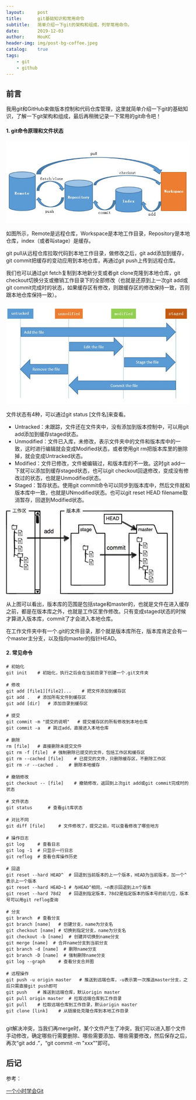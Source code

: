 ```yaml
---
layout:     post
title:      git基础知识和常用命令
subtitle:   简单介绍一下git的架构和组成，列举常用命令。
date:       2019-12-03
author:     HouKC
header-img: img/post-bg-coffee.jpeg
catalog:    true
tags:
    - git
    - github
---
```


## 前言
我用git和GitHub来做版本控制和代码仓库管理，这里就简单介绍一下git的基础知识，了解一下git架构和组成，最后再稍微记录一下常用的git命令吧！
#### 1. git命令原理和文件状态

 ![framework](https://raw.githubusercontent.com/HouKC/HouKC.github.io/master/img/gitCommand-framework.jpg)

如图所示，Remote是远程仓库，Workspace是本地工作目录，Repository是本地仓库，index（或者叫stage）是缓存。

git pull从远程仓库拉取代码到本地工作目录，做修改之后，git add添加到缓存，git commit把缓存的变动应用到本地仓库，再通过git push上传到远程仓库。

我们也可以通过git fetch复制到本地新分支或者git clone克隆到本地仓库，git checkout切换分支或撤销工作目录下的全部修改（也就是还原到上一次git add或git commit完成时的状态，如果缓存区有修改，则跟缓存区的修改保持一致，否则跟本地仓库保持一致）。

 ![status](https://raw.githubusercontent.com/HouKC/HouKC.github.io/master/img/gitCommand-status.jpg)

文件状态有4种，可以通过git status [文件名]来查看。

- Untracked：未跟踪，文件还在文件夹中，没有添加到版本控制中，可以用git add添加到缓存staged状态。
- Unmodified：文件已入库，未修改，表示文件夹中的文件和版本库中的一致，这时进行编辑就会变成Modified状态，或者使用git rm把版本库里的删除掉，就会变成Untracked状态。
- Modified：文件已修改，文件被编辑过，和版本库的不一致。这时git add一下就可以添加到缓存staged状态，也可以git checkout回退修改，变成没有修改过的状态，也就是Unmodified状态。
- Staged：暂存状态。使用git commit命令可以同步到版本库中，然后文件就和版本库中一致，也就是UNmodified状态。也可以git reset HEAD filename取消暂存，回退到Modified状态。

 ![add](https://raw.githubusercontent.com/HouKC/HouKC.github.io/master/img/gitCommand-add.jpg)
 
从上图可以看出，版本库的范围是包括stage和master的，也就是文件在进入缓存之前，都是在版本库之外，也就是工作区里作修改。只有变成staged状态的时候才算进入版本库，commit了才会进入本地仓库。

在工作文件夹中有一个.git的文件目录，那个就是版本库所在，版本库肯定会有一个master主分支，以及指向master的指针HEAD。

#### 2. 常见命令
```
# 初始化
git init    # 初始化，执行之后会在当前目录下创建一个.git文件夹

# 修改
git add [file1][file2]...    # 把文件添加到缓存区
git add .   # 添加所有文件到缓存区
git add [dir]   # 添加目录到缓存区

# 提交
git commit -m "提交的说明"   # 提交缓存区的所有修改到本地仓库
git commit -a   # 跳过add，直接进入本地仓库

# 删除
rm [file]   # 直接删除未提交文件
git rm -f [file]  # 强制删除已提交的文件，包括工作区和缓存区
git rm --cached [file]    # 已提交的文件，只删除缓存区，不删除工作区
git rm -r --cached .    # 删除本地缓存

# 撤销修改
git checkout -- [file]    # 撤销修改，返回到上次git add或git commit完成时的状态

# 文件状态
git status      # 查看git库状态

# 对比不同
git diff [file]     # 文件修改了，提交之前，可以查看修改了哪些地方

# 操作日志
git log     # 查看日志
git log -1  # 只显示一行日志
git reflog  # 查看仓库操作历史

# 回退
git reset --hard HEAD^  # 回退到当前版本的上一个版本，HEAD为当前版本，加一个^表示上一个版本
git reset --hard HEAD~1 # 与HEAD^相同，~n表示回退到上n个版本
git reset --hard 78d2   # 回退到指定版本，78d2是指定版本的版本号的前几位，版本号可以用git reflog查询

# 分支
git branch  # 查看分支
git branch [name]   # 创建分支，name为分支名
git checkout [name] # 切换到指定分支，name为分支名
git checkout -b [name]  # 创建并切换到name分支
git merge [name]  # 合并name分支到当前分支
git branch -d [name]  # 删除name分支
git branch -D [name]  # 强制删除name分支
git log --graph     # 查看分支合并图

# 远程操作
git push -u origin master   # 推送到远端仓库，-u表示第一次推送master分支，之后只需直接git push即可
git push    # 推送到远端仓库，默认origin master
git pull origin master  # 拉取远端仓库到工作目录
git pull    # 拉取远端仓库到工作目录，默认origin master
git clone [link]    # 从链接处克隆仓库到本地工作目录
 
```
git解决冲突，当我们再merge时，某个文件产生了冲突，我们可以进入那个文件手动修改，确定哪些行需要删除、哪些需要添加、哪些需要修改，然后保存之后，
再次“git add .”，“git commit -m "xxx"”即可。
## 后记
参考：

[一个小时学会Git](https://www.cnblogs.com/best/p/7474442.html#_label3_3_2_7)